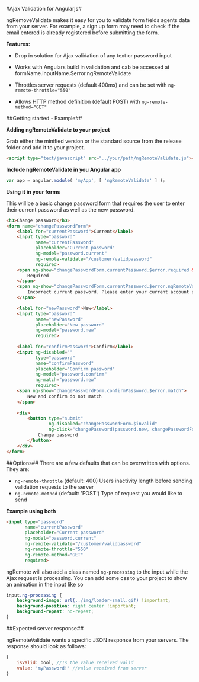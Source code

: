 #Ajax Validation for Angularjs#

ngRemoveValidate makes it easy for you to validate form fields agents data from your server. For example, a sign up form may need to check if the email entered is already registered before submitting the form.

**Features:**

- Drop in solution for Ajax validation of any text or password input

- Works with Angulars build in validation and cab be accessed at formName.inputName.$error.ngRemoteValidate

- Throttles server requests (default 400ms) and can be set with `ng-remote-throttle="550"`

- Allows HTTP method definition (default POST) with `ng-remote-method="GET"`

##Getting started - Example##

**Adding ngRemoteValidate to your project**

Grab either the minified version or the standard source from the release folder and add it to your project.

```html
<script type="text/javascript" src="../your/path/ngRemoteValidate.js"></script>
```

**Include ngRemoteValidate in you Angular app**

```javascript
var app = angular.module( 'myApp', [ 'ngRemoteValidate' ] );
```

**Using it in your forms**

This will be a basic change password form that requires the user to enter their current password as well as the new password.
```html
<h3>Change password</h3>
<form name="changePasswordForm">
    <label for="currentPassword">Current</label>
    <input type="password" 
           name="currentPassword" 
           placeholder="Current password" 
           ng-model="password.current" 
           ng-remote-validate="/customer/validpassword" 
           required>
    <span ng-show="changePasswordForm.currentPassword.$error.required && changePasswordForm.confirmPassword.$dirty">
        Required
    </span>
    <span ng-show="changePasswordForm.currentPassword.$error.ngRemoteValidate">
        Incorrect current password. Please enter your current account password.
    </span>

    <label for="newPassword">New</label>
    <input type="password"
           name="newPassword"
           placeholder="New password"
           ng-model="password.new"
           required>
    
    <label for="confirmPassword">Confirm</label>
    <input ng-disabled=""
           type="password"
           name="confirmPassword"
           placeholder="Confirm password"
           ng-model="password.confirm"
           ng-match="password.new"
           required>
    <span ng-show="changePasswordForm.confirmPassword.$error.match">
        New and confirm do not match
    </span>
    
    <div>
        <button type="submit" 
                ng-disabled="changePasswordForm.$invalid" 
                ng-click="changePassword(password.new, changePasswordForm);reset();">
            Change password
        </button>
    </div>
</form>
```

##Options##
There are a few defaults that can be overwritten with options. They are:

- `ng-remote-throttle` (default: 400) Users inactivity length before sending validation requests to the server
- `ng-remote-method` (default: 'POST') Type of request you would like to send

**Example using both**
```html
<input type="password" 
       name="currentPassword" 
       placeholder="Current password" 
       ng-model="password.current" 
       ng-remote-validate="/customer/validpassword"
       ng-remote-throttle="550"
       ng-remote-method="GET"
       required>
```

ngRemote will also add a class named `ng-processing` to the input while the Ajax request is processing. You can add some css to your project to show an animation in the input like so

```css
input.ng-processing {
    background-image: url(../img/loader-small.gif) !important;
    background-position: right center !important;
    background-repeat: no-repeat;
}
``` 

##Expected server response##

ngRemoteValidate wants a specific JSON response from your servers. The response should look as follows:

```javascript
{
    isValid: bool, //Is the value received valid 
    value: 'myPassword!' //value received from server
}
```
